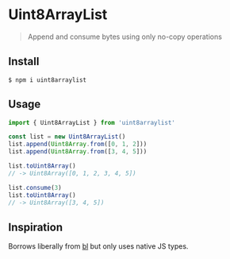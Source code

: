 # Uint8ArrayList

> Append and consume bytes using only no-copy operations

## Install

```console
$ npm i uint8arraylist
```

## Usage

```js
import { Uint8ArrayList } from 'uint8arraylist'

const list = new Uint8ArrayList()
list.append(Uint8Array.from([0, 1, 2]))
list.append(Uint8Array.from([3, 4, 5]))

list.toUint8Array()
// -> Uint8Array([0, 1, 2, 3, 4, 5])

list.consume(3)
list.toUint8Array()
// -> Uint8Array([3, 4, 5])
```

## Inspiration

Borrows liberally from [bl](https://www.npmjs.com/package/bl) but only uses native JS types.
